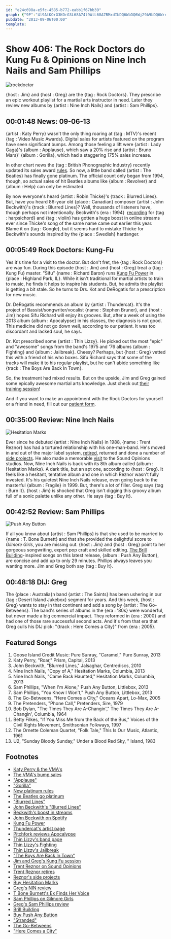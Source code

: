 ```yaml
---
id: "e24c698a-e5fc-4585-b772-eabb1f67bb39"
graph: {"9P":"4l9AtKOrG3KOrG3L68A74l9AtL68A7BMxdIbDQ6WbDQ6Wj29A9bDQ6WreJbX","1MC":"XD3Tap94wxVJe9zp94wxFcoUDp94wxBHm1GgMit697qipX6cfd","1ZG":"1nJek6p8Vx97qipX6cfd97qipBHm1G","28I":"i6aCktAKN7"}
pubdate: "2013-09-06T00:00"
template: 
---
```






# Show 406: The Rock Doctors do Kung Fu & Opinions on Nine Inch Nails and Sam Phillips

![rockdoctor](https://static.soundopinions.org/images/rockdocs/rockdoctor.jpg)

{host : Jim} and {host : Greg} are the {tag : Rock Doctors}. They prescribe an epic workout playlist for a martial arts instructor in need. Later they review new albums by {artist : Nine Inch Nails} and {artist : Sam Phillips}.



## 00:01:48 News: 09-06-13

{artist : Katy Perry} wasn't the only thing roaring at {tag : MTV}'s recent {tag : Video Music Awards}. Digital sales for artists featured on the program have seen significant bumps. Among those feeling a lift were {artist : Lady Gaga}'s {album : Applause}, which saw a 20% rise and {artist : Bruno Mars}' {album : Gorilla}, which had a staggering 175% sales increase.

In other chart news the {tag : British Phonographic Industry} recently updated its sales award [rules](http://www.billboard.com/biz/articles/news/retail/5680083/bpi-announces-auto-updating-gold-platinum-certification). So now, a little band called {artist : The Beatles} has finally gone platinum. The official count only began from 1994, though, so actual sales of hit Beatles albums like {album : Revolver} and {album : Help} can only be estimated.

By now everyone's heard {artist : Robin Thicke}'s {track : Blurred Lines}. But, have you heard 86-year old {place : Canadian} composer {artist : John Beckwith}'s {track : Blurred Lines}? Well, thousands of listeners have, though perhaps not intentionally. Beckwith's {era : 1994}  [recording](http://www.musiccentre.ca/node/23269) for {tag : harpsichord} and {tag : violin} has gotten a huge boost in online streams ever since Thicke's song of the same name came out earlier this year. Blame it on {tag : Google}, but it seems hard to mistake Thicke for Beckwith's sounds inspired by the {place : Swedish} hardanger.



## 00:05:49 Rock Doctors: Kung-Fu

Yes it's time for a visit to the doctor. But don't fret, the {tag : Rock Doctors} are way fun. During this episode {host : Jim} and {host : Greg} treat a {tag : Kung Fu} master.  "Sifu"  {name : Richard Baron} runs [Kung Fu Power](http://kungfupower.com/) in {place : Highland Park, IL}. While it isn't traditional for martial artists to train to music, he finds it helps to inspire his students. But, he admits the playlist is getting a bit stale. So he turns to Drs. Kot and DeRogatis for a prescription for new music.

Dr. DeRogatis recommends an album by {artist : Thundercat}. It's the project of Bassist/songwriter/vocalist {name : Stephen Bruner}, and {host : Jim} hopes Sifu Richard will enjoy its grooves. But, after a week of using the 2013 album {album : Apocalypse} in his classes, the diagnosis is not good. This medicine did not go down well, according to our patient. It was too discordant and lacked soul, he says.

Dr. Kot prescribed some {artist : Thin Lizzy}. He picked out the most "epic" and "awesome" songs from the band's 1975 and '76 albums {album : Fighting} and {album : Jailbreak}. Cheesy? Perhaps, but {host : Greg} vetted this with a friend of his who boxes. Sifu Richard says that some of the tracks will make it to his regular playlist, but he can't abide something like {track : The Boys Are Back In Town}.

So, the treatment had mixed results. But on the upside, Jim and Greg gained some epically awesome martial arts knowledge. Just check out [their training session](http://www.youtube.com/watch?v=U-00P9oHF30&feature=youtu.be)!

And if you want to make an appointment with the Rock Doctors for yourself or a friend in need, fill out our [patient form](http://www.soundopinions.org/rockdocsform.pdf).



## 00:35:00 Review: Nine Inch Nails

![Hesitation Marks](https://static.soundopinions.org/assets/406/1MC0.jpg)

Ever since he debuted {artist : Nine Inch Nails} in 1988, {name : Trent Reznor} has had a tortured relationship with his one-man-band. He's moved in and out of the major label system, [retired](http://www.rollingstone.com/music/news/trent-reznor-says-goodbye-to-nine-inch-nails-20090917), returned and done a number of [side projects](http://latimesblogs.latimes.com/music_blog/2011/02/trent-reznor-on-the-social-network-score.html). He also made a memorable [visit](/show/186) to the Sound Opinions studios. Now, Nine Inch Nails is back with its 8th album called {album : Hesitation Marks}. A dark title, but an apt one, according to {host : Greg}. It feels like a hesitant, tentative album and one in which Reznor wasn't fully invested. It's his quietest Nine Inch Nails release, even going back to the masterful {album : Fragile} in 1999. But, there's a lot of filler. Greg says {tag : Burn It}. {host : Jim} is shocked that Greg isn't digging this groovy album full of a sonic palette unlike any other. He says {tag : Buy It}.



## 00:42:52 Review: Sam Phillips

![Push Any Button](https://static.soundopinions.org/assets/406/1ZG0.jpg)

If all you know about {artist : Sam Phillips} is that she used to be married to {name : T. Bone Burnett} and that she provided the delightful score to *Gilmore Girls*, you are missing out. {host : Jim} and {host : Greg} point to her gorgeous songwriting, expert pop craft and skilled editing. [The Brill Building](http://www.songwritershalloffame.org/exhibits/eras/C1109)-inspired songs on this latest release, {album : Push Any Button}, are concise and add up to only 29 minutes. Phillips always leaves you wanting more. Jim and Greg both say {tag : Buy It}.



## 00:48:18 DIJ: Greg

The {place : Australia}n band {artist : The Saints} has been ushering in our {tag : Desert Island Jukebox} segment for years. And this week, {host : Greg} wants to stay in that continent and add a song by {artist : The Go-Betweens}. The band's series of albums in the {era : '80s} were wonderful, but never made a big commercial impact. They reformed in {era : 2000} and had one of those rare successful second acts. And it's from that era that Greg culls his DIJ pick: "{track : Here Comes a City}" from {era : 2005}.



## Featured Songs

1. Goose Island Credit Music: Pure Sunray, "Caramel," Pure Sunray, 2013
2. Katy Perry, "Roar," Prism, Capital, 2013
3. John Beckwith, "Blurred Lines," Jalsaghar, Centrediscs, 2010
4. Nine Inch Nails, "Copy of A," Hesitation Marks, Columbia, 2013
5. Nine Inch Nails, "Came Back Haunted," Hesitation Marks, Columbia, 2013
6. Sam Phillips, "When I'm Alone," Push Any Button, Littlebox, 2013
7. Sam Phillips, "You Know I Won't," Push Any Button, Littlebox, 2013
8. The Go-Betweens, "Here Comes a City," Oceans Apart, Lo-Max, 2005
9. The Pretenders, "Phone Call," Pretenders, Sire, 1979
10. Bob Dylan, "The Times They Are A-Changin'," The Times They Are A-Changin', Columbia, 1964
11. Betty Filkes, "If You Miss Me from the Back of the Bus," Voices of the Civil Rights Movement, Smithsonian Folkways, 1997
12. The Ornette Coleman Quartet, "Folk Tale," This Is Our Music, Atlantic, 1961
13. U2, "Sunday Bloody Sunday," Under a Blood Red Sky, " Island, 1983



## Footnotes

- [Katy Perry & the VMA's](http://www.mtv.com/news/articles/1713031/katy-perry-roar-vma-finale.jhtml)
- [The VMA's bump sales](http://www.billboard.com/biz/articles/news/5679980/vmas-set-to-rock-digital-songs-chart-performed-songs-up-by-20-35)
- ["Applause"](http://www.youtube.com/watch?v=pco91kroVgQ)
- ["Gorilla"](http://www.youtube.com/watch?v=9XXnutQmWPE)
- [New platinum rules](http://www.billboard.com/biz/articles/news/retail/5680083/bpi-announces-auto-updating-gold-platinum-certification)
- [The Beatles go platinum](http://www.bbc.co.uk/news/entertainment-arts-23927271)
- ["Blurred Lines"](http://www.youtube.com/watch?v=yyDUC1LUXSU)
- [John Beckwith's "Blurred Lines"](http://www.musiccentre.ca/node/23269)
- [Beckwith's boost in streams](http://www.theguardian.com/music/2013/aug/27/robin-thicke-blurred-lines-classical-composer)
- [John Beckwith on Spotify](https://play.spotify.com/artist/0Xhbr6MSEh6ao5x3VWjTWc)
- [Kung Fu Power](http://www.kungfupower.com/)
- [Thundercat's artist page](http://ninjatune.net/artist/thundercat)
- [Pitchfork reviews Apocalypse](http://pitchfork.com/reviews/albums/18156-thundercat-apocalypse/)
- [Thin Lizzy's band page](http://www.thinlizzy.org/)
- [Thin Lizzy's Fighting](http://www.amazon.com/Fighting-Thin-Lizzy/dp/B0000074FF)
- [Thin Lizzy's Jailbreak](http://www.amazon.com/Jailbreak-Thin-Lizzy/dp/B000001F9E)
- ["The Boys Are Back In Town"](http://www.youtube.com/watch?v=quyB8PMTD3o)
- [Jim and Greg's Kung Fu session](http://www.youtube.com/watch?v=U-00P9oHF30&feature=youtu.be)
- [Trent Reznor on Sound Opinions](http://dev.soundopinions.org/show/186)
- [Trent Reznor retires](http://www.rollingstone.com/music/news/trent-reznor-says-goodbye-to-nine-inch-nails-20090917)
- [Reznor's side projects](http://latimesblogs.latimes.com/music_blog/2011/02/trent-reznor-on-the-social-network-score.html)
- [Buy Hesitation Marks](http://store.nin.com/)
- [Greg's NIN review](http://articles.chicagotribune.com/2013-09-03/entertainment/chi-nine-inch-nails-hesitation-marks-review-20130903_1_destroy-angels-nine-inch-nails-album)
- [T Bone Burnett's Ex Finds Her Voice](http://abcnews.go.com/Entertainment/story?id=5191915&page=1)
- [Sam Phillips on Gilmore Girls](http://www.popmatters.com/post/150425-sam-phillips-plays-a-tune-on-the-gilmore-girls/)
- [Greg's Sam Phillips review](http://articles.chicagotribune.com/2013-08-12/entertainment/chi-sam-phillips-album-review-20130812_1_album-review-sam-phillips-songs)
- [Brill Building](http://www.songwritershalloffame.org/exhibits/eras/C1109)
- [Buy Push Any Button](http://www.amazon.com/Push-Any-Button-Sam-Phillips/dp/B00DLC0KR2)
- ["Stranded"](http://www.youtube.com/watch?v=eFvhd--qDDU)
- [The Go-Betweens](http://www.allmusic.com/artist/the-go-betweens-mn0000766361)
- ["Here Comes a City"](http://www.youtube.com/watch?v=GZ9k5HbNE6o)